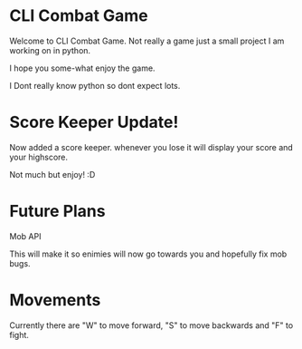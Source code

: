 # CLI Combat Game

Welcome to CLI Combat Game. Not really a game just a small project I am working on in python.

I hope you some-what enjoy the game.

I Dont really know python so dont expect lots.

# Score Keeper Update!

Now added a score keeper. whenever you lose it will display your score and your highscore.

Not much but enjoy! :D

# Future Plans

Mob API

This will make it so enimies will now go towards you and hopefully fix mob bugs.

# Movements

Currently there are "W" to move forward, "S" to move backwards and "F" to fight.
